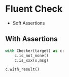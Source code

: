 # Fluent Check

- Soft Assertions

## With Assertions

```python
with Checker(target) as c:
    c.is_not_none()
    c.is_xxx(x,msg)

c.with_result()
```